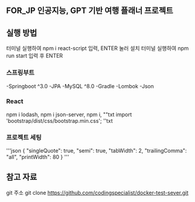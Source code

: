 ## FOR_JP 인공지능, GPT 기반 여행 플래너 프로젝트



## 실행 방법
터미널 실행하여 npm i react-script 입력, ENTER 눌러 설치
터미널 실행하여 npm run start 입력 후 ENTER


### 스프링부트

-Springboot ^3.0
-JPA
-MySQL ^8.0
-Gradle
-Lombok
-Json

### React

npm i lodash,
npm i json-server,
npm i,
""txt
import 'bootstrap/dist/css/bootstrap.min.css';
''txt

### 프로젝트 세팅

'''json
{
"singleQuote": true,
"semi": true,
"tabWidth": 2,
"trailingComma": "all",
"printWidth": 80
}
'''

## 참고 자료
git 주소
git clone https://github.com/codingspecialist/docker-test-sever.git


